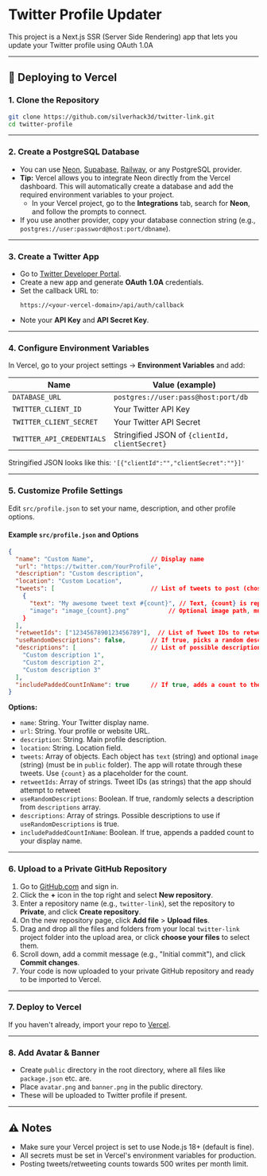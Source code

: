 # Twitter Profile Updater

This project is a Next.js SSR (Server Side Rendering) app that lets you update your Twitter profile using OAuth 1.0A

---

## 🚀 Deploying to Vercel

### 1. **Clone the Repository**

```bash
git clone https://github.com/silverhack3d/twitter-link.git
cd twitter-profile
```

---

### 2. **Create a PostgreSQL Database**

- You can use [Neon](https://neon.tech/), [Supabase](https://supabase.com/), [Railway](https://railway.app/), or any PostgreSQL provider.
- **Tip:** Vercel allows you to integrate Neon directly from the Vercel dashboard. This will automatically create a database and add the required environment variables to your project.
    - In your Vercel project, go to the **Integrations** tab, search for **Neon**, and follow the prompts to connect.
- If you use another provider, copy your database connection string (e.g., `postgres://user:password@host:port/dbname`).

---

### 3. **Create a Twitter App**

- Go to [Twitter Developer Portal](https://developer.twitter.com/en/portal/projects-and-apps).
- Create a new app and generate **OAuth 1.0A** credentials.
- Set the callback URL to:
  ```
  https://<your-vercel-domain>/api/auth/callback
  ```
- Note your **API Key** and **API Secret Key**.

---

### 4. **Configure Environment Variables**

In Vercel, go to your project settings → **Environment Variables** and add:

| Name                      | Value (example)                        |
|---------------------------|----------------------------------------|
| `DATABASE_URL`            | `postgres://user:pass@host:port/db`    |
| `TWITTER_CLIENT_ID`       | Your Twitter API Key                   |
| `TWITTER_CLIENT_SECRET`   | Your Twitter API Secret                |
| `TWITTER_API_CREDENTIALS` | Stringified JSON of `{clientId, clientSecret}` |

Stringified JSON looks like this: `'[{"clientId":"","clientSecret":""}]'`

---

### 5. **Customize Profile Settings**

Edit `src/profile.json` to set your name, description, and other profile options.

#### Example `src/profile.json` and Options

```json
{
  "name": "Custom Name",                // Display name
  "url": "https://twitter.com/YourProfile",
  "description": "Custom description",
  "location": "Custom Location",
  "tweets": [                           // List of tweets to post (chosen randomly)
    {
      "text": "My awesome tweet text #{count}", // Text, {count} is replaced
      "image": "image_{count}.png"           // Optional image path, must be in `public` folder
    }
  ],
  "retweetIds": ["1234567890123456789"],  // List of Tweet IDs to retweet (as string)
  "useRandomDescriptions": false,       // If true, picks a random description from 'descriptions'
  "descriptions": [                     // List of possible descriptions (used if above is true)
    "Custom description 1",
    "Custom description 2",
    "Custom description 3"
  ],
  "includePaddedCountInName": true      // If true, adds a count to the name
}
```

**Options:**

- `name`: String. Your Twitter display name.
- `url`: String. Your profile or website URL.
- `description`: String. Main profile description.
- `location`: String. Location field.
- `tweets`: Array of objects. Each object has `text` (string) and optional `image` (string) (must be in `public` folder). The app will rotate through these tweets. Use `{count}` as a placeholder for the count.
- `retweetIds`: Array of strings. Tweet IDs (as strings) that the app should attempt to retweet
- `useRandomDescriptions`: Boolean. If true, randomly selects a description from `descriptions` array.
- `descriptions`: Array of strings. Possible descriptions to use if `useRandomDescriptions` is true.
- `includePaddedCountInName`: Boolean. If true, appends a padded count to your display name.

---

### 6. **Upload to a Private GitHub Repository**

1. Go to [GitHub.com](https://github.com/) and sign in.
2. Click the **+** icon in the top right and select **New repository**.
3. Enter a repository name (e.g., `twitter-link`), set the repository to **Private**, and click **Create repository**.
4. On the new repository page, click **Add file** > **Upload files**.
5. Drag and drop all the files and folders from your local `twitter-link` project folder into the upload area, or click **choose your files** to select them.
6. Scroll down, add a commit message (e.g., "Initial commit"), and click **Commit changes**.
7. Your code is now uploaded to your private GitHub repository and ready to be imported to Vercel.

---

### 7. **Deploy to Vercel**

If you haven't already, import your repo to [Vercel](https://vercel.com/import/git).

---

### 8. **Add Avatar & Banner**

- Create `public` directory in the root directory, where all files like `package.json` etc. are.
- Place `avatar.png` and `banner.png` in the public directory.
- These will be uploaded to Twitter profile if present.

---

## ⚠️ Notes

- Make sure your Vercel project is set to use Node.js 18+ (default is fine).
- All secrets must be set in Vercel's environment variables for production.
- Posting tweets/retweeting counts towards 500 writes per month limit.